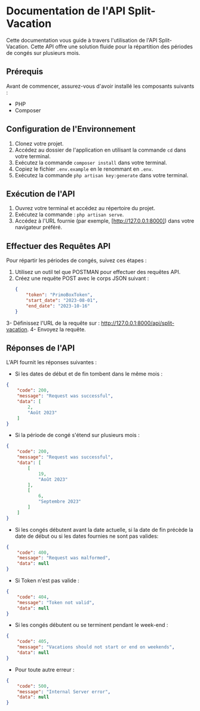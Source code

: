 # Documentation de l'API Split-Vacation

Cette documentation vous guide à travers l'utilisation de l'API Split-Vacation. Cette API offre une solution fluide pour la répartition des périodes de congés sur plusieurs mois.

## Prérequis

Avant de commencer, assurez-vous d'avoir installé les composants suivants :
- PHP
- Composer

## Configuration de l'Environnement

1. Clonez votre projet.
2. Accédez au dossier de l'application en utilisant la commande `cd` dans votre terminal.
3. Exécutez la commande `composer install` dans votre terminal.
4. Copiez le fichier `.env.example` en le renommant en `.env`.
5. Exécutez la commande `php artisan key:generate` dans votre terminal.


## Exécution de l'API

1. Ouvrez votre terminal et accédez au répertoire du projet.
2. Exécutez la commande : `php artisan serve`.
3. Accédez à l'URL fournie (par exemple, [http://127.0.0.1:8000]) dans votre navigateur préféré.

## Effectuer des Requêtes API

Pour répartir les périodes de congés, suivez ces étapes :

1. Utilisez un outil tel que POSTMAN pour effectuer des requêtes API.
2. Créez une requête POST avec le corps JSON suivant :
   ```json
   {
       "token": "PrimoBoxToken",
       "start_date": "2023-08-01",
       "end_date": "2023-10-16"
   }
   ```
3- Définissez l'URL de la requête sur : http://127.0.0.1:8000/api/split-vacation.
4- Envoyez la requête.

## Réponses de l'API

L'API fournit les réponses suivantes :

- Si les dates de début et de fin tombent dans le même mois :
```json
{
    "code": 200,
    "message": "Request was successful",
    "data": [
        2,
        "Août 2023"
    ]
}
```

- Si la période de congé s'étend sur plusieurs mois :
```json
{
    "code": 200,
    "message": "Request was successful",
    "data": [
        [
            19,
            "Août 2023"
        ],
        [
            6,
            "Septembre 2023"
        ]
    ]
}
```
- Si les congés débutent avant la date actuelle, si la date de fin précède la date de début ou si les dates fournies ne sont pas valides:
```json
{
    "code": 400,
    "message": "Request was malformed",
    "data": null
}
```

- Si Token n'est pas valide :
```json
{
    "code": 404,
    "message": "Token not valid",
    "data": null
}
```

- Si les congés débutent ou se terminent pendant le week-end :
```json
{
    "code": 405,
    "message": "Vacations should not start or end on weekends",
    "data": null
}
```
- Pour toute autre erreur :
```json
{
    "code": 500,
    "message": "Internal Server error",
    "data": null
}
```